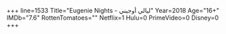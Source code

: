 +++
line=1533
Title="Eugenie Nights - ليالي أوجيني"
Year=2018
Age="16+"
IMDb="7.6"
RottenTomatoes=""
Netflix=1
Hulu=0
PrimeVideo=0
Disney=0
+++

